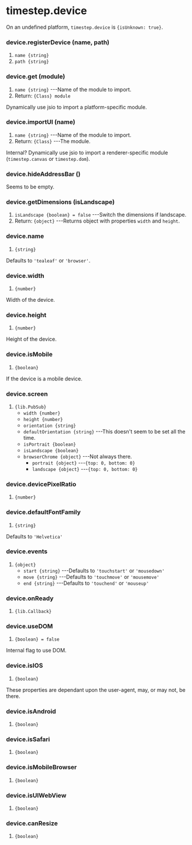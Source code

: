 # timestep.device

On an undefined platform, `timestep.device` is `{isUnknown: true}`.

### device.registerDevice (name, path)
1. `name {string}`
2. `path {string}`

### device.get (module)
1. `name {string}` ---Name of the module to import.
2.  Return: `{Class} module`

Dynamically use jsio to import a platform-specific module.

### device.importUI (name)
1. `name {string}` ---Name of the module to import.
2. Return: `{Class}` ---The module.

Internal? Dynamically use jsio to import a renderer-specific
module (`timestep.canvas` or `timestep.dom`).

### device.hideAddressBar ()

Seems to be empty.
 
### device.getDimensions (isLandscape)
1. `isLandscape {boolean} = false` ---Switch the dimensions if landscape.
2. Return: `{object}` ---Returns object with properties `width` and `height`.


### device.name
1. `{string}`

Defaults to `'tealeaf'` or `'browser'`.

### device.width
1. `{number}`

Width of the device.

### device.height
1. `{number}`

Height of the device.

### device.isMobile
1. `{boolean}`

If the device is a mobile device.

### device.screen
1. `{lib.PubSub}`
	* `width {number}`
	* `height {number}`
	* `orientation {string}`
	* `defaultOrientation {string}` ---This doesn't seem to be set all the time.
	* `isPortrait {boolean}`
	* `isLandscape {boolean}`
	* `browserChrome {object}` ---Not always there.
		* `portrait {object}` ---`{top: 0, bottom: 0}`
		* `landscape {object}` ---`{top: 0, bottom: 0}`

### device.devicePixelRatio
1. `{number}`

### device.defaultFontFamily
1. `{string}`

Defaults to `'Helvetica'`

### device.events
1. `{object}`
	* `start {string}` ---Defaults to `'touchstart'` or `'mousedown'`
	* `move {string}` ---Defaults to `'touchmove'` or `'mousemove'`
	* `end {string}` ---Defaults to `'touchend'` or `'mouseup'`

### device.onReady
1. `{lib.Callback}`

### device.useDOM
1. `{boolean} = false`

Internal flag to use DOM.

### device.isIOS
1. `{boolean}`

These properties are dependant upon the user-agent, may, or
may not, be there.

### device.isAndroid
1. `{boolean}`

### device.isSafari
1. `{boolean}`

### device.isMobileBrowser
1. `{boolean}`

### device.isUIWebView
1. `{boolean}`

### device.canResize
1. `{boolean}`
